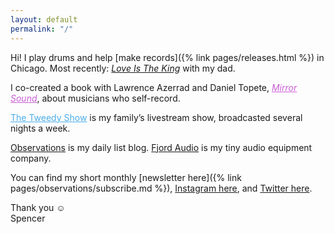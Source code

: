 ```yaml
---
layout: default
permalink: "/"
---
```


Hi! I play drums and help [make records]({% link pages/releases.html %}) in Chicago. Most recently: <a href="https://jefftweedy.bandcamp.com/album/love-is-the-king"><em>Love Is The King</em></a> with my dad.

I co-created a book with Lawrence Azerrad and Daniel Topete, <a href="https://mirrorsoundbook.com/" style="color: hsl(295, 59%, 60%);"><em>Mirror Sound</em></a>, about musicians who self-record.

<a href="https://thetweedyshow.com/" style="color: rgb(75,173,233);">The Tweedy Show</a> is my family’s livestream show, broadcasted several nights a week.

<a href="{% link pages/observations/index.html %}" class="with-icon observations-link">Observations</a> is my daily list blog. <a href="https://fjordaudio.com/" class="with-icon fjord-link">Fjord Audio</a> is my tiny audio equipment company.

You can find my short monthly [newsletter here]({% link pages/observations/subscribe.md %}), <a href="https://instagram.com/{{ site.instagram }}">Instagram here</a>, and <a href="https://twitter.com/{{ site.twitter }}">Twitter here</a>.

Thank you ☺&#xFE0E;  
Spencer
